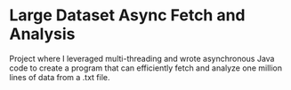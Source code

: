 # Large Dataset Async Fetch and Analysis

Project where I leveraged multi-threading and wrote asynchronous Java code to create a program that can efficiently fetch and analyze one million lines of data from a .txt file.
